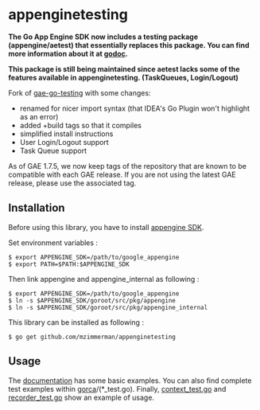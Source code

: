 appenginetesting
===============

**The Go App Engine SDK now includes a testing package (appengine/aetest) that essentially replaces this package. You can find more information about it at [godoc](http://godoc.org/code.google.com/p/appengine-go/appengine/aetest).**

**This package is still being maintained since aetest lacks some of the features available in appenginetesting. (TaskQueues, Login/Logout)**

Fork of [gae-go-testing](https://github.com/tenntenn/gae-go-testing) with some changes:

- renamed for nicer import syntax (that IDEA's Go Plugin won't highlight as an error)
- added +build tags so that it compiles
- simplified install instructions
- User Login/Logout support
- Task Queue support

As of GAE 1.7.5, we now keep tags of the repository that are known to
be compatible with each GAE release. If you are not using the latest
GAE release, please use the associated tag.

Installation
------------

Before using this library, you have to install
[appengine SDK](https://developers.google.com/appengine/downloads#Google_App_Engine_SDK_for_Go).

Set environment variables :

    $ export APPENGINE_SDK=/path/to/google_appengine
    $ export PATH=$PATH:$APPENGINE_SDK

Then link appengine and appengine_internal as following :

    $ export APPENGINE_SDK=/path/to/google_appengine
    $ ln -s $APPENGINE_SDK/goroot/src/pkg/appengine
    $ ln -s $APPENGINE_SDK/goroot/src/pkg/appengine_internal

This library can be installed as following :

    $ go get github.com/mzimmerman/appenginetesting

Usage
-----

The
[documentation](http://godoc.org/github.com/mzimmerman/appenginetesting)
has some basic examples.  You can also find complete test examples
within [gorca](https://github.com/icub3d/gorca)/(*_test.go). Finally,
[context_test.go](https://github.com/mzimmerman/appenginetesting/blob/master/context_test.go)
and
[recorder_test.go](https://github.com/mzimmerman/appenginetesting/blob/master/recorder_test.go)
show an example of usage.

